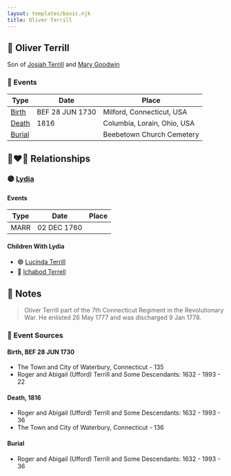 ```yaml
---
layout: templates/basic.njk
title: Oliver Terrill
---
```

## 🔵 Oliver Terrill

Son of [Josiah Terrill](/people/8/80183041) and [Mary Goodwin](/people/4/49404198)

### 📆 Events

Type | Date | Place
------ | ------ | ------
[Birth](#event-0) | BEF 28 JUN 1730 | Milford, Connecticut, USA
[Death](#event-1) | 1816 | Columbia, Lorain, Ohio, USA
[Burial](#event-2) |  | Beebetown Church Cemetery

## 👩‍❤️‍👨 Relationships

### 🟣 [Lydia ](/people/1/18213296)

#### Events

Type | Date | Place
------ | ------ | ------
MARR | 02 DEC 1760 |
#### Children With Lydia
* 🟣 [Lucinda Terrill](/people/7/77474035)
* 🔵 [Ichabod Terrell](/people/6/66420816)
## 📝 Notes
>   
  > Oliver Terrill part of the 7th Connecticut Regiment in the Revolutionary War. He enlisted 26 May 1777 and was discharged 9 Jan 1778.
### 📰 Event Sources

#### <a id="event-0"></a> Birth, BEF 28 JUN 1730
* The Town and City of Waterbury, Connecticut  - 135
* Roger and Abigail (Ufford) Terrill and Some Descendants: 1632 - 1993  - 22

#### <a id="event-1"></a> Death, 1816
* Roger and Abigail (Ufford) Terrill and Some Descendants: 1632 - 1993  - 36
* The Town and City of Waterbury, Connecticut  - 136

#### <a id="event-2"></a> Burial
* Roger and Abigail (Ufford) Terrill and Some Descendants: 1632 - 1993  - 36